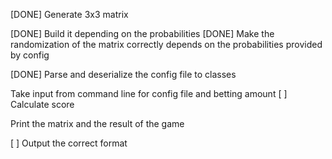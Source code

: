 [DONE] Generate 3x3 matrix 
    
[DONE] Build it depending on the probabilities
[DONE] Make the randomization of the matrix correctly depends on the probabilities provided by config


[DONE] Parse and deserialize the config file to classes 

Take input from command line for config file and betting amount 
[ ] Calculate score

Print the matrix and the result of the game

[  ] Output the correct format




